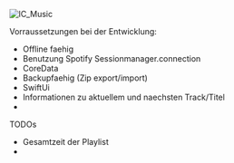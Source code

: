 ![IC_Music](https://github.com/user-attachments/assets/ff00f477-cc91-4bf3-b1e2-ad40736028f7)


Vorraussetzungen bei der Entwicklung:
- Offline faehig
- Benutzung Spotify Sessionmanager.connection
- CoreData
- Backupfaehig (Zip export/import)
- SwiftUi
- Informationen zu aktuellem und naechsten Track/Titel
- 


TODOs
- Gesamtzeit der Playlist
- 

